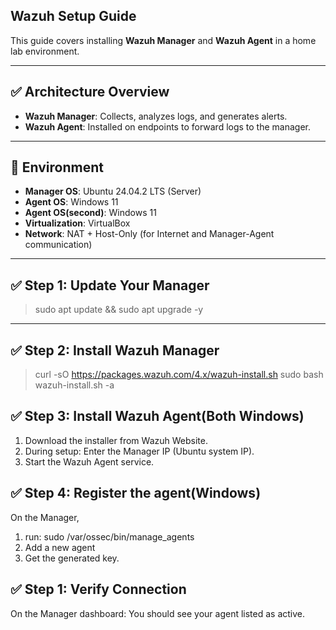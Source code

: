 ## Wazuh Setup Guide

This guide covers installing **Wazuh Manager** and **Wazuh Agent** in a home lab environment.

---

## ✅ **Architecture Overview**
- **Wazuh Manager**: Collects, analyzes logs, and generates alerts.
- **Wazuh Agent**: Installed on endpoints to forward logs to the manager.

---

## 🔹 **Environment**
- **Manager OS**: Ubuntu 24.04.2 LTS (Server)
- **Agent OS**: Windows 11
- **Agent OS(second)**: Windows 11
- **Virtualization**: VirtualBox
- **Network**: NAT + Host-Only (for Internet and Manager-Agent communication)

---

## ✅ **Step 1: Update Your Manager**

>sudo apt update && sudo apt upgrade -y

---

## ✅ **Step 2: Install Wazuh Manager**

>curl -sO https://packages.wazuh.com/4.x/wazuh-install.sh
sudo bash wazuh-install.sh -a


## ✅ **Step 3: Install Wazuh Agent(Both Windows)**
1. Download the installer from Wazuh Website.
2. During setup: Enter the Manager IP (Ubuntu system IP).
3. Start the Wazuh Agent service.


## ✅ **Step 4: Register the agent(Windows)**
On the Manager, 
1. run: sudo /var/ossec/bin/manage_agents
2. Add a new agent
3. Get the generated key.


## ✅ **Step 1: Verify Connection**
On the Manager dashboard:
You should see your agent listed as active.



